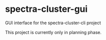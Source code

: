 # spectra-cluster-gui
GUI interface for the spectra-cluster-cli project

This project is currently only in planning phase.
